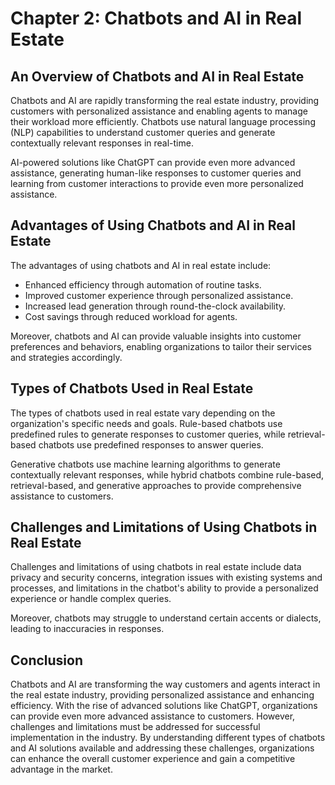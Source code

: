 Chapter 2: Chatbots and AI in Real Estate
=========================================

An Overview of Chatbots and AI in Real Estate
---------------------------------------------

Chatbots and AI are rapidly transforming the real estate industry, providing customers with personalized assistance and enabling agents to manage their workload more efficiently. Chatbots use natural language processing (NLP) capabilities to understand customer queries and generate contextually relevant responses in real-time.

AI-powered solutions like ChatGPT can provide even more advanced assistance, generating human-like responses to customer queries and learning from customer interactions to provide even more personalized assistance.

Advantages of Using Chatbots and AI in Real Estate
--------------------------------------------------

The advantages of using chatbots and AI in real estate include:

* Enhanced efficiency through automation of routine tasks.
* Improved customer experience through personalized assistance.
* Increased lead generation through round-the-clock availability.
* Cost savings through reduced workload for agents.

Moreover, chatbots and AI can provide valuable insights into customer preferences and behaviors, enabling organizations to tailor their services and strategies accordingly.

Types of Chatbots Used in Real Estate
-------------------------------------

The types of chatbots used in real estate vary depending on the organization's specific needs and goals. Rule-based chatbots use predefined rules to generate responses to customer queries, while retrieval-based chatbots use predefined responses to answer queries.

Generative chatbots use machine learning algorithms to generate contextually relevant responses, while hybrid chatbots combine rule-based, retrieval-based, and generative approaches to provide comprehensive assistance to customers.

Challenges and Limitations of Using Chatbots in Real Estate
-----------------------------------------------------------

Challenges and limitations of using chatbots in real estate include data privacy and security concerns, integration issues with existing systems and processes, and limitations in the chatbot's ability to provide a personalized experience or handle complex queries.

Moreover, chatbots may struggle to understand certain accents or dialects, leading to inaccuracies in responses.

Conclusion
----------

Chatbots and AI are transforming the way customers and agents interact in the real estate industry, providing personalized assistance and enhancing efficiency. With the rise of advanced solutions like ChatGPT, organizations can provide even more advanced assistance to customers. However, challenges and limitations must be addressed for successful implementation in the industry. By understanding different types of chatbots and AI solutions available and addressing these challenges, organizations can enhance the overall customer experience and gain a competitive advantage in the market.
